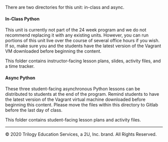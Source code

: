 
There are two directories for this unit: in-class and async. 

#### In-Class Python

This unit is currently not part of the 24 week program and we do not recommend replacing it with any existing units. However, you can run portions of this unit live over the course of several office hours if you wish. If so, make sure you and the students have the latest version of the Vagrant VM downloaded before beginning the content. 

This folder contains instructor-facing lesson plans, slides, activity files, and a time tracker.


#### Async Python

These three student-facing asynchronous Python lessons can be distributed to students at the end of the program. Remind students to have the latest version of the Vagrant virtual machine downloaded before beginning this content. Please move the files within this directory to Gitlab before the last day of class. 

This folder contains student-facing lesson plans and activity files.

---
© 2020 Trilogy Education Services, a 2U, Inc. brand. All Rights Reserved. 
